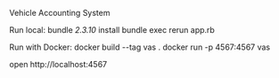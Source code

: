 Vehicle Accounting System

Run local:
bundle _2.3.10_ install
bundle exec rerun app.rb

Run with Docker:
docker build --tag vas .
docker run -p 4567:4567 vas


open http://localhost:4567
